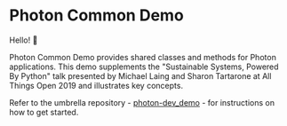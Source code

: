 # Photon Common Demo

Hello! 👋

Photon Common Demo provides shared classes and methods for Photon applications. This demo supplements the "Sustainable Systems, Powered By Python" talk presented by Michael Laing and Sharon Tartarone at All Things Open 2019 and illustrates key concepts.

Refer to the umbrella repository - [photon-dev_demo](https://github.com/nytimes/photon-dev_demo) - for instructions on how to get started.
